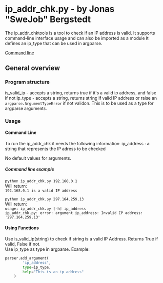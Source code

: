# ip_addr_chk.py - by Jonas "SweJob" Bergstedt
The ip_addr_chktools is a tool to check if an IP address is valid.
It supports command-line interface usage and can also be imported as a module
It defines an ip_type that can be used in argparse.

[Command line](#command-line)

## General overview
### Program structure
is_valid_ip - accepts a string, returns true if it's a valid ip address, and false if not
ip_type - accepts a string, returns string if valid IP address or raise an `argparse.ArgumentTypeError` if not validon. This is to be used as a type for argparse arguments.

### Usage
#### Command Line
To run the ip_addr_chk it needs the following information:
ip_address : a string that represents the IP adress to be checked

No default values for arguments.

##### Command line example

`python ip_addr_chk.py 192.168.0.1`  
Will return:  
`192.168.0.1 is a valid IP address`

`python ip_addr_chk.py 297.164.259.13`  
Will return:  
`usage: ip_addr_chk.py [-h] ip_address`  
`ip_addr_chk.py: error: argument ip_address: Invalid IP address: '297.164.259.13'`

#### Using Functions
Use is_valid_ip(string) to check if string is a valid IP Address. Returns True if valid, False if not.  
Use ip_type as type in argparse. Example:
``` python
parser.add_argument(
        'ip_address',
        type=ip_type,
        help="This is an ip address"
    )
```
